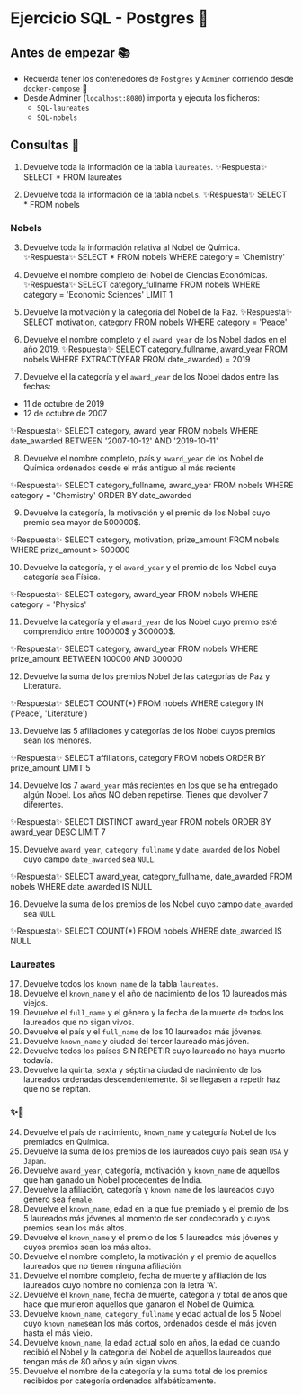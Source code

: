 # Ejercicio SQL - Postgres 🐘

## Antes de empezar 📚

- Recuerda tener los contenedores de `Postgres` y `Adminer` corriendo desde `docker-compose` 🐳
- Desde Adminer (`localhost:8080`) importa y ejecuta los ficheros:
  - `SQL-laureates`
  - `SQL-nobels`

## Consultas 📝

1. Devuelve toda la información de la tabla `laureates`.
✨Respuesta✨
SELECT *
FROM laureates 

2. Devuelve toda la información de la tabla `nobels`.
✨Respuesta✨
SELECT *
FROM nobels

### Nobels

3. Devuelve toda la información relativa al Nobel de Química.
✨Respuesta✨
SELECT *
FROM nobels
WHERE category = 'Chemistry'


4. Devuelve el nombre completo del Nobel de Ciencias Económicas.
✨Respuesta✨
SELECT category_fullname
FROM nobels
WHERE category = 'Economic Sciences'
LIMIT 1


5. Devuelve la motivación y la categoría del Nobel de la Paz.
✨Respuesta✨
SELECT motivation, category
FROM nobels
WHERE category = 'Peace'


6. Devuelve el nombre completo y el `award_year` de los Nobel dados en el año 2019.
✨Respuesta✨
SELECT category_fullname, award_year
FROM nobels
WHERE EXTRACT(YEAR FROM date_awarded) = 2019


7. Devuelve el la categoría y el `award_year` de los Nobel dados entre las fechas:

- 11 de octubre de 2019
- 12 de octubre de 2007

✨Respuesta✨
SELECT category, award_year
FROM nobels
WHERE date_awarded BETWEEN '2007-10-12' AND '2019-10-11'



8. Devuelve el nombre completo, país y `award_year` de los Nobel de Química ordenados desde el más antiguo al más reciente

✨Respuesta✨
SELECT category_fullname, award_year
FROM nobels
WHERE category = 'Chemistry'
ORDER BY date_awarded


9. Devuelve la categoría, la motivación y el premio de los Nobel cuyo premio sea mayor de 500000$.

✨Respuesta✨
SELECT category, motivation, prize_amount
FROM nobels
WHERE prize_amount > 500000


10. Devuelve la categoría, y el `award_year` y el premio de los Nobel cuya categoría sea Física.

✨Respuesta✨
SELECT category, award_year
FROM nobels
WHERE category = 'Physics'


11. Devuelve la categoría y el `award_year` de los Nobel cuyo premio esté comprendido entre 100000$ y 300000$.

✨Respuesta✨
SELECT category, award_year
FROM nobels
WHERE prize_amount BETWEEN 100000 AND 300000



12. Devuelve la suma de los premios Nobel de las categorías de Paz y Literatura.

✨Respuesta✨
SELECT COUNT(*)
FROM nobels
WHERE category IN ('Peace', 'Literature')

13. Devuelve las 5 afiliaciones y categorías de los Nobel cuyos premios sean los menores.

✨Respuesta✨
SELECT affiliations, category
FROM nobels
ORDER BY prize_amount
LIMIT 5



14. Devuelve los 7 `award_year` más recientes en los que se ha entregado algún Nobel. Los años NO deben repetirse. Tienes que devolver 7 diferentes.

✨Respuesta✨
SELECT DISTINCT award_year
FROM nobels
ORDER BY award_year DESC
LIMIT 7


15. Devuelve `award_year`, `category_fullname` y `date_awarded` de los Nobel cuyo campo `date_awarded` sea `NULL`.

✨Respuesta✨
SELECT award_year, category_fullname, date_awarded
FROM nobels
WHERE date_awarded IS NULL



16. Devuelve la suma de los premios de los Nobel cuyo campo `date_awarded` sea `NULL`

✨Respuesta✨
SELECT COUNT(*)
FROM nobels
WHERE date_awarded IS NULL



### Laureates

17. Devuelve todos los `known_name` de la tabla `laureates`.
18. Devuelve el `known_name` y el año de nacimiento de los 10 laureados más viejos.
19. Devuelve el `full_name` y el género y la fecha de la muerte de todos los laureados que no sigan vivos.
20. Devuelve el país y el `full_name` de los 10 laureados más jóvenes.
21. Devuelve `known_name` y ciudad del tercer laureado más jóven.
22. Devuelve todos los países SIN REPETIR cuyo laureado no haya muerto todavía.
23. Devuelve la quinta, sexta y séptima ciudad de nacimiento de los laureados ordenadas descendentemente. Si se llegasen a repetir haz que no se repitan.

### ✨🎉

24. Devuelve el país de nacimiento, `known_name` y categoría Nobel de los premiados en Química.
25. Devuelve la suma de los premios de los laureados cuyo país sean `USA` y `Japan`.
26. Devuelve `award_year`, categoría, motivación y `known_name` de aquellos que han ganado un Nobel procedentes de India.
27. Devuelve la afiliación, categoría y `known_name` de los laureados cuyo género sea `female`.
28. Devuelve el `known_name`, edad en la que fue premiado y el premio de los 5 laureados más jóvenes al momento de ser condecorado y cuyos premios sean los más altos.
29. Devuelve el `known_name` y el premio de los 5 laureados más jóvenes y cuyos premios sean los más altos.
30. Devuelve el nombre completo, la motivación y el premio de aquellos laureados que no tienen ninguna afiliación.
31. Devuelve el nombre completo, fecha de muerte y afiliación de los laureados cuyo nombre no comienza con la letra 'A'.
32. Devuelve el `known_name`, fecha de muerte, categoría y total de años que hace que murieron aquellos que ganaron el Nobel de Química.
33. Devuelve `known_name`, `category_fullname` y edad actual de los 5 Nobel cuyo `known_name`sean los más cortos, ordenados desde el más joven hasta el más viejo.
34. Devuelve `known_name`, la edad actual solo en años, la edad de cuando recibió el Nobel y la categoría del Nobel de aquellos laureados que tengan más de 80 años y aún sigan vivos.
35. Devuelve el nombre de la categoría y la suma total de los premios recibidos por categoría ordenados alfabéticamente.
